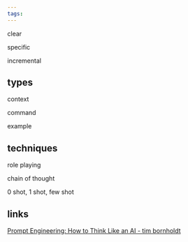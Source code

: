```yaml
---
tags:
---
```


clear 

specific 

incremental

## types 

context

command 

example 

## techniques 

role playing 

chain of thought 

0 shot, 1 shot, few shot

## links 

[Prompt Engineering: How to Think Like an AI - tim bornholdt](https://timbornholdt.com/blog/prompt-engineering-how-to-think-like-an-ai)

